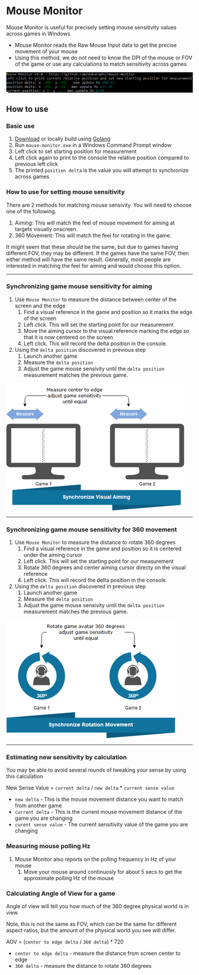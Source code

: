 # Mouse Monitor
Mouse Monitor is useful for precisely setting mouse sensitivity values across games in Windows

- Mouse Monitor reads the Raw Mouse Input data to get the precise movement of your mouse
- Using this method, we do not need to know the DPI of the mouse or FOV of the game or use any calculations to match sensitivity across games

![ScreenShot](mouse-monitor.png)

## How to use
### Basic use
1. [Download](https://github.com/dakaraphi/mouse-monitor/releases) or locally build using [Golang](https://golang.org/)
1. Run `mouse-monitor.exe` in a Windows Command Prompt window
1. Left click to set starting position for measurement
1. Left click again to print to the console the relative position compared to previous left click
1. The printed `position delta` is the value you will attempt to synchronize across games

### How to use for setting mouse sensitivity
There are 2 methods for matching mouse sensivity.  You will need to choose one of the following.
1. Aiming:  This will match the feel of mouse movement for aiming at targets visually onscreen.
2. 360 Movement:  This will match the feel for rotating in the game.

It might seem that these should be the same, but due to games having different FOV, they may be different.
If the games have the same FOV, then either method will have the same result.  Generally, most people are interested in matching the feel for aiming and would choose this option.

---

### Synchronizing game mouse sensitivity for aiming
1. Use `Mouse Monitor` to measure the distance between center of the screen and the edge
    1. Find a visual reference in the game and position so it marks the edge of the screen
    1. Left click.  This will set the starting point for our measurement
    1. Move the aiming cursor to the visual reference marking the edge so that it is now centered on the screen
    1. Left click.  This will record the delta position in the console.
1. Using the `delta position` discovered in previous step
    1. Launch another game
    1. Measure the `delta position`
    1. Adjust the game mouse sensivity until the `delta position` measurement matches the previous game.

![ScreenShot](mouse-aiming.png)

---

### Synchronizing game mouse sensitivity for 360 movement
1. Use `Mouse Monitor` to measure the distance to rotate 360 degrees
    1. Find a visual reference in the game and position so it is centered under the aiming cursor
    1. Left click.  This will set the starting point for our measurement
    1. Rotate 360 degrees and center aiming cursor directy on the visual reference
    1. Left click.  This will record the delta position in the console.
1. Using the `delta position` discovered in previous step
    1. Launch another game
    1. Measure the `delta position`
    1. Adjust the game mouse sensivity until the `delta position` measurement matches the previous game.

![ScreenShot](mouse-movement.png)

---

### Estimating new sensitivity by calculation
You may be able to avoid several rounds of tweaking your sense by using this calculation

New Sense Value = `current delta` / `new delta` * `current sense value`

- `new delta` - This is the mouse movement distance you want to match from another game
- `current delta` - This is the current mouse movement distance of the game you are changing
- `curent sense value` - The current sensitivity value of the game you are changing

### Measuring mouse polling Hz
1. Mouse Monitor also reports on the polling frequency in Hz of your mouse
    1.  Move your mouse around continuosly for about 5 secs to get the approximate polling Hz of the mouse

### Calculating Angle of View for a game
Angle of view will tell you how much of the 360 degree physical world is in view.

Note, this is not the same as FOV, which can be the same for different aspect ratios, but the amount of the physical world you see will differ.

AOV = (`center to edge delta` / `360 delta`) * 720

- `center to edge delta` - measure the distance from screen center to edge
- `360 delta` - measure the distance to rotate 360 degrees

